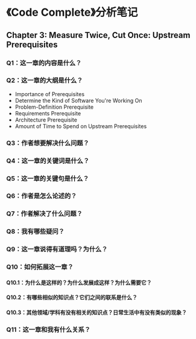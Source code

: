 # 《Code Complete》分析笔记

## Chapter 3: Measure Twice, Cut Once: Upstream Prerequisites

### Q1：这一章的内容是什么？

### Q2：这一章的大纲是什么？

- Importance of Prerequisites
- Determine the Kind of Software You're Working On
- Problem-Definition Prerequisite
- Requirements Prerequisite
- Architecture Prerequisite
- Amount of Time to Spend on Upstream Prerequisites

### Q3：作者想要解决什么问题？

### Q4：这一章的关键词是什么？

### Q5：这一章的关键句是什么？

### Q6：作者是怎么论述的？

### Q7：作者解决了什么问题？

### Q8：我有哪些疑问？

### Q9：这一章说得有道理吗？为什么？

### Q10：如何拓展这一章？

#### Q10.1：为什么是这样的？为什么发展成这样？为什么需要它？

#### Q10.2：有哪些相似的知识点？它们之间的联系是什么？

#### Q10.3：其他领域/学科有没有相关的知识点？日常生活中有没有类似的现象？

### Q11：这一章和我有什么关系？
